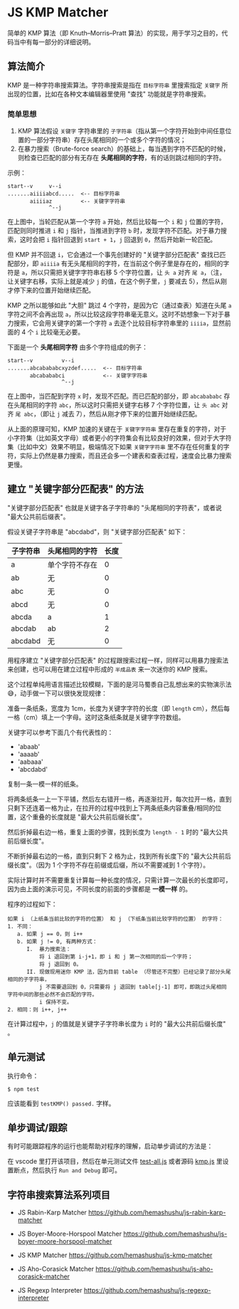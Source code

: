 # JS KMP Matcher

简单的 KMP 算法（即 Knuth–Morris–Pratt 算法）的实现，用于学习之目的，代码当中有每一部分的详细说明。

## 算法简介

KMP 是一种字符串搜索算法。字符串搜索是指在 `目标字符串` 里搜索指定 `关键字` 所出现的位置，比如在各种文本编辑器里使用 "查找" 功能就是字符串搜索。

### 简单思想

1. KMP 算法假设 `关键字` 字符串里的 `子字符串`（指从第一个字符开始到中间任意位置的一部分字符串）存在头尾相同的一个或多个字符的情况；
2. 在暴力搜索（Brute-force search）的基础上，每当遇到字符不匹配的时候，则检查已匹配的部分有无存在 **头尾相同的字符**，有的话则跳过相同的字符。

示例：

```text
start--v     v--i
.......aiiiiabcd.....  <-- 目标字符串
       aiiiiaz         <-- 关键字字符串
             ^--j
```

在上图中，当轮匹配从第一个字符 `a` 开始，然后比较每一个 `i` 和 `j` 位置的字符，匹配则同时推进 `i` 和 `j` 指针，当推进到字符 `b` 时，发现字符不匹配。对于暴力搜索，这时会把 `i` 指针回退到 `start + 1`，`j` 回退到 `0`，然后开始新一轮匹配。

但 KMP 并不回退 `i`，它会通过一个事先创建好的 "关键字部分匹配表" 查找已匹配部分，即 `aiiiia` 有无头尾相同的字符，在当前这个例子里是存在的，相同的字符是 `a`，所以只需把关键字字符串右移 5 个字符位置，让 `头 a` 对齐 `尾 a`，（注，让关键字右移，实际上就是减少 `j` 的值，在这个例子里，`j` 要减去 5），然后从刚才停下来的位置开始继续匹配。

KMP 之所以能够如此 "大胆" 跳过 4 个字符，是因为它（通过查表）知道在头尾 `a` 字符之间不会再出现 `a`，所以比较这段字符串毫无意义。这时不妨想象一下对于暴力搜索，它会用关键字的第一个字符 `a` 去逐个比较目标字符串里的 `iiiia`，显然前面的 4 个 `i` 比较毫无必要。

下面是一个 **头尾相同字符** 由多个字符组成的例子：

```text
start--v         v--i
.......abcabababcxyzdef.....  <-- 目标字符串
       abcabababci            <-- 关键字字符串
                 ^--j
```

在上图中，当匹配到字符 `x` 时，发现不匹配。而已匹配的部分，即 `abcabababc` 存在头尾相同的字符 `abc`，所以这时只需把关键字右移 7 个字符位置，让 `头 abc` 对齐 `尾 abc`，（即让 `j` 减去 7），然后从刚才停下来的位置开始继续匹配。

从上面的原理可知，KMP 加速的关键在于 `关键字字符串` 里存在重复的字符，对于小字符集（比如英文字母）或者更小的字符集会有比较良好的效果，但对于大字符集（比如中文）效果不明显，极端情况下如果 `关键字字符串` 里不存在任何重复的字符，实际上仍然是暴力搜索，而且还会多一个建表和查表过程，速度会比暴力搜索更慢。

## 建立 "关键字部分匹配表" 的方法

"关键字部分匹配表" 也就是关键字各子字符串的 "头尾相同的字符表"，或者说 "最大公共前后缀表"。

假设关键子字符串是 "abcdabd"，则 "关键字部分匹配表" 如下：

| 子字符串 | 头尾相同的字符 | 长度    |
|---------|---------------|---------|
| a       | 单个字符不存在 | 0       |
| ab      | 无            | 0       |
| abc     | 无            | 0       |
| abcd    | 无            | 0       |
| abcda   | a             | 1       |
| abcdab  | ab            | 2       |
| abcdabd | 无            | 0       |

用程序建立 "关键字部分匹配表" 的过程跟搜索过程一样，同样可以用暴力搜索法来创建，也可以用在建立过程中形成的 `半成品表` 来一次迷你的 KMP 搜索。

这个过程单纯用语言描述比较模糊，下面的是河马蜀黍自己乱想出来的实物演示法😅，动手做一下可以很快发现规律：

准备一条纸条，宽度为 1cm，长度为关键字字符的长度（即 `length` cm），然后每一格（cm）填上一个字母。这时这条纸条就是关键字字符数组。

关键字可以参考下面几个有代表性的：

- 'abaab'
- 'aaaab'
- 'aabaaa'
- 'abcdabd'

复制一条一模一样的纸条。

将两条纸条一上一下平铺，然后左右错开一格，再逐渐拉开，每次拉开一格，直到只剩下还连着一格为止，在拉开的过程中找到上下两条纸条内容重叠/相同的位置，这个重叠的长度就是 "最大公共前后缀长度"。

然后折掉最右边一格，重复上面的步骤，找到长度为 `length - 1` 时的 "最大公共前后缀长度"。

不断折掉最右边的一格，直到只剩下 2 格为止，找到所有长度下的 "最大公共前后缀长度"。（因为 1 个字符不存在前缀或后缀，所以不需要减到 1 个字符）。

实际计算时并不需要重复计算每一种长度的情况，只需计算一次最长的长度即可，因为由上面的演示可见，不同长度的前面的步骤都是 **一模一样** 的。

程序的过程如下：

```
如果 i （上纸条当前比较的字符的位置） 和 j （下纸条当前比较字符的位置） 的字符：
1. 不同：
   a. 如果 j == 0，则 i++
   b. 如果 j != 0, 有两种方式：
      I.  暴力搜索法：
          将 i 退回到第 i-j+1，即 i 和 j 第一次相同的后一个字符；
          将 j 退回到 0。
      II. 现做现用迷你 KMP 法，因为目前 table （尽管还不完整）已经记录了部分头尾相同的子字符串，
          j 不需要退回到 0，只需要将 j 退回到 table[j-1] 即可，即跳过头尾相同字符中间的那些必然不会匹配的字符。
          i 保持不变。
2. 相同：则 i++, j++
```

在计算过程中，`j` 的值就是关键字子字符串长度为 `i` 时的 "最大公共前后缀长度" 。

## 单元测试

执行命令：

`$ npm test`

应该能看到 `testKMP() passed.` 字样。

## 单步调试/跟踪

有时可能跟踪程序的运行也能帮助对程序的理解，启动单步调试的方法是：

在 vscode 里打开该项目，然后在单元测试文件 [test-all.js](./test/test-all.js) 或者源码 [kmp.js](./src/kmp.js) 里设置断点，然后执行 `Run and Debug` 即可。

## 字符串搜索算法系列项目

- JS Rabin-Karp Matcher
  https://github.com/hemashushu/js-rabin-karp-matcher

- JS Boyer-Moore-Horspool Matcher
  https://github.com/hemashushu/js-boyer-moore-horspool-matcher

- JS KMP Matcher
  https://github.com/hemashushu/js-kmp-matcher

- JS Aho-Corasick Matcher
  https://github.com/hemashushu/js-aho-corasick-matcher

- JS Regexp Interpreter
  https://github.com/hemashushu/js-regexp-interpreter
